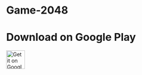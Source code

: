 # Game-2048
# Download on Google Play
<a href="https://play.google.com/store/apps/details?id=com.azamovhudstc.game2048">
<img alt="Get it on Google Play" src="https://play.google.com/intl/en_us/badges/images/apps/en-play-badge.png" height="50px"/></a>

